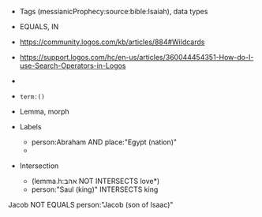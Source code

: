 - Tags (messianicProphecy:source:bible:Isaiah), data types
- EQUALS, IN 
- https://community.logos.com/kb/articles/884#Wildcards
 - https://support.logos.com/hc/en-us/articles/360044454351-How-do-I-use-Search-Operators-in-Logos
 - 

- `term:()`
- Lemma, morph
- Labels
   - person:Abraham AND place:"Egypt (nation)"
   - 
- Intersection 
   - (lemma.h:אהב  NOT INTERSECTS love*)
   - person:"Saul (king)" INTERSECTS king

Jacob NOT EQUALS person:"Jacob (son of Isaac)" 
